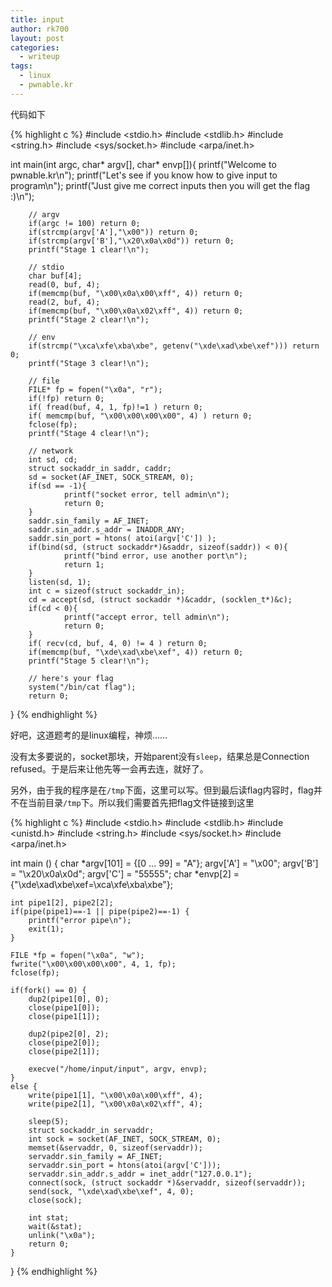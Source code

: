 ```yaml
---
title: input
author: rk700
layout: post
categories:
  - writeup
tags:
  - linux
  - pwnable.kr
---
```

代码如下

{% highlight c %}
#include <stdio.h>
#include <stdlib.h>
#include <string.h>
#include <sys/socket.h>
#include <arpa/inet.h>

int main(int argc, char* argv[], char* envp[]){
        printf("Welcome to pwnable.kr\n");
        printf("Let's see if you know how to give input to program\n");
        printf("Just give me correct inputs then you will get the flag :)\n");

        // argv
        if(argc != 100) return 0;
        if(strcmp(argv['A'],"\x00")) return 0;
        if(strcmp(argv['B'],"\x20\x0a\x0d")) return 0;
        printf("Stage 1 clear!\n");

        // stdio
        char buf[4];
        read(0, buf, 4);
        if(memcmp(buf, "\x00\x0a\x00\xff", 4)) return 0;
        read(2, buf, 4);
        if(memcmp(buf, "\x00\x0a\x02\xff", 4)) return 0;
        printf("Stage 2 clear!\n");

        // env
        if(strcmp("\xca\xfe\xba\xbe", getenv("\xde\xad\xbe\xef"))) return 0;
        printf("Stage 3 clear!\n");

        // file
        FILE* fp = fopen("\x0a", "r");
        if(!fp) return 0;
        if( fread(buf, 4, 1, fp)!=1 ) return 0;
        if( memcmp(buf, "\x00\x00\x00\x00", 4) ) return 0;
        fclose(fp);
        printf("Stage 4 clear!\n");

        // network
        int sd, cd;
        struct sockaddr_in saddr, caddr;
        sd = socket(AF_INET, SOCK_STREAM, 0);
        if(sd == -1){
                printf("socket error, tell admin\n");
                return 0;
        }
        saddr.sin_family = AF_INET;
        saddr.sin_addr.s_addr = INADDR_ANY;
        saddr.sin_port = htons( atoi(argv['C']) );
        if(bind(sd, (struct sockaddr*)&saddr, sizeof(saddr)) < 0){
                printf("bind error, use another port\n");
                return 1;
        }
        listen(sd, 1);
        int c = sizeof(struct sockaddr_in);
        cd = accept(sd, (struct sockaddr *)&caddr, (socklen_t*)&c);
        if(cd < 0){
                printf("accept error, tell admin\n");
                return 0;
        }
        if( recv(cd, buf, 4, 0) != 4 ) return 0;
        if(memcmp(buf, "\xde\xad\xbe\xef", 4)) return 0;
        printf("Stage 5 clear!\n");

        // here's your flag
        system("/bin/cat flag");
        return 0;
}
{% endhighlight %}

好吧，这道题考的是linux编程，神烦……

没有太多要说的，socket那块，开始parent没有`sleep`，结果总是Connection refused。于是后来让他先等一会再去连，就好了。

另外，由于我的程序是在`/tmp`下面，这里可以写。但到最后读flag内容时，flag并不在当前目录`/tmp`下。所以我们需要首先把flag文件链接到这里


{% highlight c %}
#include <stdio.h>
#include <stdlib.h>
#include <unistd.h>
#include <string.h>
#include <sys/socket.h>
#include <arpa/inet.h>

int main () {
    char *argv[101] = {[0 ... 99] = "A"};
    argv['A'] = "\x00";
    argv['B'] = "\x20\x0a\x0d";
    argv['C'] = "55555";
    char *envp[2] = {"\xde\xad\xbe\xef=\xca\xfe\xba\xbe"};

    int pipe1[2], pipe2[2];
    if(pipe(pipe1)==-1 || pipe(pipe2)==-1) {
        printf("error pipe\n");
        exit(1);
    }

    FILE *fp = fopen("\x0a", "w");
    fwrite("\x00\x00\x00\x00", 4, 1, fp);
    fclose(fp);

    if(fork() == 0) {
        dup2(pipe1[0], 0);
        close(pipe1[0]);
        close(pipe1[1]);

        dup2(pipe2[0], 2);
        close(pipe2[0]);
        close(pipe2[1]);

        execve("/home/input/input", argv, envp);
    }
    else {
        write(pipe1[1], "\x00\x0a\x00\xff", 4);
        write(pipe2[1], "\x00\x0a\x02\xff", 4);

        sleep(5);
        struct sockaddr_in servaddr;
        int sock = socket(AF_INET, SOCK_STREAM, 0);
        memset(&servaddr, 0, sizeof(servaddr));
        servaddr.sin_family = AF_INET;
        servaddr.sin_port = htons(atoi(argv['C']));
        servaddr.sin_addr.s_addr = inet_addr("127.0.0.1");
        connect(sock, (struct sockaddr *)&servaddr, sizeof(servaddr));
        send(sock, "\xde\xad\xbe\xef", 4, 0);
        close(sock);

        int stat;
        wait(&stat);
        unlink("\x0a");
        return 0;
    }
}
{% endhighlight %}
